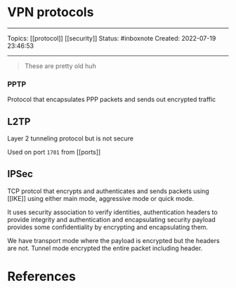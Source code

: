# VPN protocols
---
Topics: [[protocol]] [[security]]
Status: #inboxnote
Created: 2022-07-19 23:46:53

---

> These are pretty old huh

### PPTP

Protocol that encapsulates PPP packets and sends out encrypted traffic

## L2TP

Layer 2 tunneling protocol but is not secure

Used on port `1701` from [[ports]]

## IPSec

TCP protcol that encrypts and authenticates and sends packets using [[IKE]] using either main mode, aggressive mode or quick mode.

It uses security association to verify identities, authentication headers to provide integrity and authentication and encapsulating security payload provides some confidentiality by encrypting and encapsulating them.

We have transport mode where the payload is encrypted but the headers are not. Tunnel mode encrypted the entire packet including header.

# References
